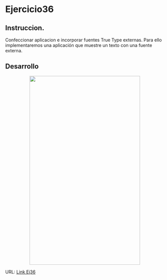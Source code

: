 # Ejercicio36
## Instruccion.
Confeccionar aplicacion e incorporar fuentes True Type externas. Para ello implementaremos una aplicación que muestre un texto con una fuente externa.
## Desarrollo
<p align="center"><img width='350px' height='600px' src="https://user-images.githubusercontent.com/74793607/221592984-8b6fea00-3cc8-4b5d-98fb-a33abab80a49.jpg"></p>


URL: [Link Ej36](https://github.com/Seknys/Android36)

